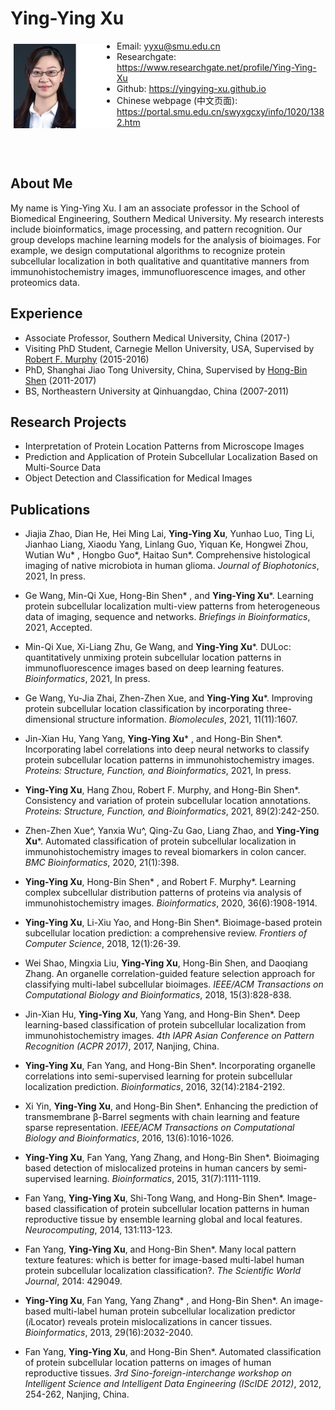 
# Ying-Ying Xu

<img src="yyxu1.jpg"
     alt="Photo"
     width="160"
     height="135"
     style = "float:left; margin:5px;"/>

- Email: yyxu@smu.edu.cn
- Researchgate: <a href="https://www.researchgate.net/profile/Ying-Ying-Xu" >https://www.researchgate.net/profile/Ying-Ying-Xu</a>
- Github: <a href="https://yingying-xu.github.io">https://yingying-xu.github.io</a>
- Chinese webpage (中文页面): <a href="https://portal.smu.edu.cn/swyxgcxy/info/1020/1382.htm">https://portal.smu.edu.cn/swyxgcxy/info/1020/1382.htm</a>

     
<br>
<br>

## About Me

My name is Ying-Ying Xu. I am an associate professor in the School of Biomedical Engineering, Southern Medical University. My research interests include bioinformatics, image processing, and pattern recognition. Our group develops machine learning models for the analysis of bioimages. For example, we design computational algorithms to recognize protein subcellular localization in both qualitative and quantitative manners from immunohistochemistry images, immunofluorescence images, and other proteomics data. 

## Experience

- Associate Professor, Southern Medical University, China (2017-)
- Visiting PhD Student, Carnegie Mellon University, USA, Supervised by <a href="https://murphylab.web.cmu.edu/">Robert F. Murphy</a> (2015-2016)
- PhD, Shanghai Jiao Tong University, China, Supervised by <a href="http://www.csbio.sjtu.edu.cn">Hong-Bin Shen</a> (2011-2017)
- BS, Northeastern University at Qinhuangdao, China (2007-2011)

## Research Projects

- Interpretation of Protein Location Patterns from Microscope Images
- Prediction and Application of Protein Subcellular Localization Based on Multi-Source Data
- Object Detection and Classification for Medical Images

## Publications

- Jiajia Zhao, Dian He, Hei Ming Lai, <b>Ying-Ying Xu</b>, Yunhao Luo, Ting Li, Jianhao Liang, Xiaodu Yang, Linlang Guo, Yiquan Ke, Hongwei Zhou, Wutian Wu* , Hongbo Guo*, Haitao Sun*. Comprehensive histological imaging of native microbiota in human glioma. <i>Journal of Biophotonics</i>, 2021, In press.

- Ge Wang, Min-Qi Xue, Hong-Bin Shen* , and <b>Ying-Ying Xu</b>*. Learning protein subcellular localization multi-view patterns from heterogeneous data of imaging, sequence and networks. <i>Briefings in Bioinformatics</i>, 2021, Accepted.

- Min-Qi Xue, Xi-Liang Zhu, Ge Wang, and <b>Ying-Ying Xu</b>*. DULoc: quantitatively unmixing protein subcellular location patterns in immunofluorescence images based on deep learning features. <i>Bioinformatics</i>, 2021, In press.

- Ge Wang, Yu-Jia Zhai, Zhen-Zhen Xue, and <b>Ying-Ying Xu</b>*. Improving protein subcellular location classification by incorporating three-dimensional structure information. <i>Biomolecules</i>, 2021, 11(11):1607.

- Jin-Xian Hu, Yang Yang, <b>Ying-Ying Xu</b>* , and Hong-Bin Shen*. Incorporating label correlations into deep neural networks to classify protein subcellular location patterns in immunohistochemistry images. <i>Proteins: Structure, Function, and Bioinformatics</i>, 2021, In press. 

- <b>Ying-Ying Xu</b>, Hang Zhou, Robert F. Murphy, and Hong-Bin Shen*. Consistency and variation of protein subcellular location annotations. <i>Proteins: Structure, Function, and Bioinformatics</i>, 2021, 89(2):242-250.

- Zhen-Zhen Xue^, Yanxia Wu^, Qing-Zu Gao, Liang Zhao, and <b>Ying-Ying Xu</b>*. Automated classification of protein subcellular localization in immunohistochemistry images to reveal biomarkers in colon cancer. <i>BMC Bioinformatics</i>, 2020, 21(1):398.

- <b>Ying-Ying Xu</b>, Hong-Bin Shen* , and Robert F. Murphy*. Learning complex subcellular distribution patterns of proteins via analysis of immunohistochemistry images. <i>Bioinformatics</i>, 2020, 36(6):1908-1914.

- <b>Ying-Ying Xu</b>, Li-Xiu Yao, and Hong-Bin Shen*. Bioimage-based protein subcellular location prediction: a comprehensive review. <i>Frontiers of Computer Science</i>, 2018, 12(1):26-39.

- Wei Shao, Mingxia Liu, <b>Ying-Ying Xu</b>, Hong-Bin Shen, and Daoqiang Zhang. An organelle correlation-guided feature selection approach for classifying multi-label subcellular bioimages. <i>IEEE/ACM Transactions on Computational Biology and Bioinformatics</i>, 2018, 15(3):828-838.

- Jin-Xian Hu, <b>Ying-Ying Xu</b>, Yang Yang, and Hong-Bin Shen*. Deep learning-based classification of protein subcellular localization from immunohistochemistry images. <i>4th IAPR Asian Conference on Pattern Recognition (ACPR 2017)</i>, 2017, Nanjing, China.

- <b>Ying-Ying Xu</b>, Fan Yang, and Hong-Bin Shen*. Incorporating organelle correlations into semi-supervised learning for protein subcellular localization prediction. <i>Bioinformatics</i>, 2016, 32(14):2184-2192.

- Xi Yin, <b>Ying-Ying Xu</b>, and Hong-Bin Shen*. Enhancing the prediction of transmembrane β-Barrel segments with chain learning and feature sparse representation. <i>IEEE/ACM Transactions on Computational Biology and Bioinformatics</i>, 2016, 13(6):1016-1026.

- <b>Ying-Ying Xu</b>, Fan Yang, Yang Zhang, and Hong-Bin Shen*. Bioimaging based detection of mislocalized proteins in human cancers by semi-supervised learning. <i>Bioinformatics</i>, 2015, 31(7):1111-1119.

- Fan Yang, <b>Ying-Ying Xu</b>, Shi-Tong Wang, and Hong-Bin Shen*. Image-based classification of protein subcellular location patterns in human reproductive tissue by ensemble learning global and local features. <i>Neurocomputing</i>, 2014, 131:113-123.

- Fan Yang, <b>Ying-Ying Xu</b>, and Hong-Bin Shen*. Many local pattern texture features: which is better for image-based multi-label human protein subcellular localization classification?. <i>The Scientific World Journal</i>, 2014: 429049.

- <b>Ying-Ying Xu</b>, Fan Yang, Yang Zhang* , and Hong-Bin Shen*. An image-based multi-label human protein subcellular localization predictor (<i>i</i>Locator) reveals protein mislocalizations in cancer tissues. <i>Bioinformatics</i>, 2013, 29(16):2032-2040.

- Fan Yang, <b>Ying-Ying Xu</b>, and Hong-Bin Shen*. Automated classification of protein subcellular location patterns on images of human reproductive tissues. <i>3rd Sino-foreign-interchange workshop on Intelligent Science and Intelligent Data Engineering (IScIDE 2012)</i>, 2012, 254-262, Nanjing, China.



